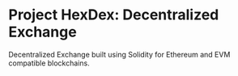 # Project HexDex: Decentralized Exchange

Decentralized Exchange built using Solidity for Ethereum and EVM compatible blockchains.
